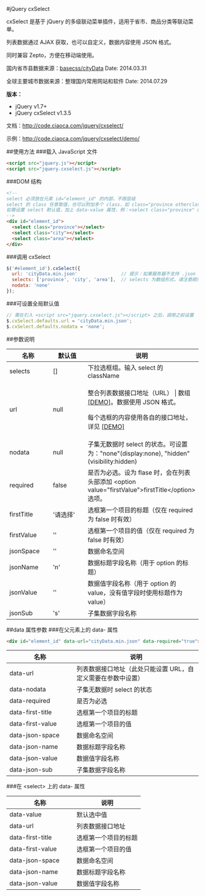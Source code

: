 #jQuery cxSelect

cxSelect 是基于 jQuery 的多级联动菜单插件，适用于省市、商品分类等联动菜单。

列表数据通过 AJAX 获取，也可以自定义，数据内容使用 JSON 格式。

同时兼容 Zepto，方便在移动端使用。

国内省市县数据来源：<a href="https://github.com/basecss/cityData" target="_blank">basecss/cityData</a> Date: 2014.03.31

全球主要城市数据来源：整理国内常用网站和软件 Date: 2014.07.29

**版本：**
* jQuery v1.7+
* jQuery cxSelect v1.3.5

文档：http://code.ciaoca.com/jquery/cxselect/

示例：http://code.ciaoca.com/jquery/cxselect/demo/

##使用方法
###载入 JavaScript 文件
```html
<script src="jquery.js"></script>
<script src="jquery.cxselect.js"></script>
```

###DOM 结构
```html
<!--
select 必须放在元素 id="element_id" 的内部，不限层级
select 的 class 任意取值，也可以附加多个 class，如 class="province otherclass"，在调用时只需要输入其中一个即可，但是不能重复
如需设置 select 默认值，加上 data-value 属性，例：<select class="province" data-value="浙江省"></select>
-->
<div id="element_id">
  <select class="province"></select>
  <select class="city"></select>
  <select class="area"></select>
</div>
```

###调用 cxSelect
``` javascript
$('#element_id').cxSelect({
  url: 'cityData.min.json'                // 提示：如果服务器不支持 .json 类型文件，请将文件改为 .js 文件
  selects: ['province', 'city', 'area'],  // selects 为数组形式，请注意顺序
  nodata: 'none'
});
```
###可设置全局默认值
``` javascript
// 需在引入 <script src="jquery.cxselect.js"></script> 之后，调用之前设置
$.cxSelect.defaults.url = 'cityData.min.json';
$.cxSelect.defaults.nodata = 'none';
```

##参数说明
<table>
  <thead>
    <tr>
      <th width="120">名称</th>
      <th width="120">默认值</th>
      <th>说明</th>
    </tr>
  </thead>
  <tr>
    <td>selects</td>
    <td>[]</td>
    <td>下拉选框组。输入 select 的 className</td>
  </tr>
  <tr>
    <td>url</td>
    <td>null</td>
    <td>
      <p>整合列表数据接口地址（URL） | 数组 <a href="http://code.ciaoca.com/jquery/cxselect/demo/custom.html">[DEMO]</a>。数据使用 JSON 格式。</p>
      <p>每个选框的内容使用各自的接口地址，详见 <a href="http://code.ciaoca.com/jquery/cxselect/demo/oneself.html">[DEMO]</a></p>
    </td>
  </tr>
  <tr>
    <td>nodata</td>
    <td>null</td>
    <td>子集无数据时 select 的状态。可设置为："none"(display:none), "hidden"(visibility:hidden)</td>
  </tr>
  <tr>
    <td>required</td>
    <td>false</td>
    <td>是否为必选。设为 flase 时，会在列表头部添加 &lt;option value="firstValue"&gt;firstTitle&lt;/option&gt; 选项。</td>
  </tr>
  <tr>
    <td>firstTitle</td>
    <td>'请选择'</td>
    <td>选框第一个项目的标题（仅在 required 为 false 时有效）</td>
  </tr>
  <tr>
    <td>firstValue</td>
    <td>''</td>
    <td>选框第一个项目的值（仅在 required 为 false 时有效）</td>
  </tr>
  <tr>
    <td>jsonSpace</td>
    <td>''</td>
    <td>数据命名空间</td>
  </tr>
  <tr>
    <td>jsonName</td>
    <td>'n'</td>
    <td>数据标题字段名称（用于 option 的标题）</td>
  </tr>
  <tr>
    <td>jsonValue</td>
    <td>''</td>
    <td>数据值字段名称（用于 option 的 value，没有值字段时使用标题作为 value）</td>
  </tr>
  <tr>
    <td>jsonSub</td>
    <td>'s'</td>
    <td>子集数据字段名称</td>
  </tr>
</table>

##data 属性参数
###在父元素上的 data- 属性
```html
<div id="element_id" data-url="cityData.min.json" data-required="true"></select>
```
<table>
  <thead>
    <tr>
      <th width="160">名称</th>
      <th>说明</th>
    </tr>
  </thead>
  <tr>
    <td>data-url</td>
    <td>列表数据接口地址（此处只能设置 URL，自定义需要在参数中设置）</td>
  </tr>
  <tr>
    <td>data-nodata</td>
    <td>子集无数据时 select 的状态</td>
  </tr>
  <tr>
    <td>data-required</td>
    <td>是否为必选</td>
  </tr>
  <tr>
    <td>data-first-title</td>
    <td>选框第一个项目的标题</td>
  </tr>
  <tr>
    <td>data-first-value</td>
    <td>选框第一个项目的值</td>
  </tr>
  <tr>
    <td>data-json-space</td>
    <td>数据命名空间</td>
  </tr>
  <tr>
    <td>data-json-name</td>
    <td>数据标题字段名称</td>
  </tr>
  <tr>
    <td>data-json-value</td>
    <td>数据值字段名称</td>
  </tr>
  <tr>
    <td>data-json-sub</td>
    <td>子集数据字段名称</td>
  </tr>
</table>

###在 &lt;select&gt; 上的 data- 属性
<table>
  <thead>
    <tr>
      <th width="160">名称</th>
      <th>说明</th>
    </tr>
  </thead>
  <tr>
    <td>data-value</td>
    <td>默认选中值</td>
  </tr>
  <tr>
    <td>data-url</td>
    <td>列表数据接口地址</td>
  </tr>
  <tr>
    <td>data-first-title</td>
    <td>选框第一个项目的标题</td>
  </tr>
  <tr>
    <td>data-first-value</td>
    <td>选框第一个项目的值</td>
  </tr>
  <tr>
    <td>data-json-space</td>
    <td>数据命名空间</td>
  </tr>
  <tr>
    <td>data-json-name</td>
    <td>数据标题字段名称</td>
  </tr>
  <tr>
    <td>data-json-value</td>
    <td>数据值字段名称</td>
  </tr>
</table>
